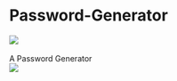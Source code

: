 # Password-Generator

[![](https://www.codefactor.io/repository/github/HideakiAtsuyo/Password-Generator/badge)](https://www.codefactor.io/repository/github/HideakiAtsuyo/Password-Generator)<br><br>A Password Generator<br>![](https://i.imgur.com/id.gif)
